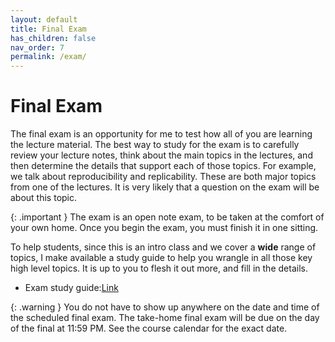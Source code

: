 ```yaml
---
layout: default
title: Final Exam
has_children: false
nav_order: 7
permalink: /exam/
---
```


<h1>Final Exam</h1>

The final exam is an opportunity for me to test how all of you are learning the lecture material. The best way to study for the exam is to carefully review your lecture notes, think about the main topics in the lectures, and then determine the details that support each of those topics. For example, we talk about reproducibility and replicability. These are both major topics from one of the lectures. It is very likely that a question on the exam will be about this topic.  

{: .important }
The exam is an open note exam, to be taken at the comfort of your own home. Once you begin the exam, you must finish it in one sitting.

To help students, since this is an intro class and we cover a **wide** range of topics, I make available a study guide to help you wrangle in all those key high level topics. It is up to you to flesh it out more, and fill in the details.

- Exam study guide:[Link](https://docs.google.com/document/d/1nrhAEsNEdalauVgVVEw-MpukTl4_qn2ELvAgkRx0h0M/edit?usp=sharing)

{: .warning }
You do not have to show up anywhere on the date and time of the scheduled final exam. The take-home final exam will be due on the day of the final at 11:59 PM. See the course calendar for the exact date.